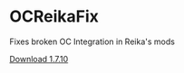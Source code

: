 # OCReikaFix
Fixes broken OC Integration in Reika's mods

[Download 1.7.10](https://dl.dropboxusercontent.com/u/93572794/Mods/OCReikaFix-1.7.10-1.0.jar)
